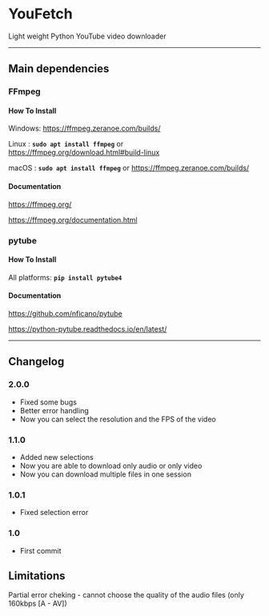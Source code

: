 # YouFetch

Light weight Python YouTube video downloader

---
## Main dependencies

### FFmpeg

#### How To Install

Windows: <https://ffmpeg.zeranoe.com/builds/>

Linux  : **```sudo apt install ffmpeg```** or <https://ffmpeg.org/download.html#build-linux>

macOS  : **```sudo apt install ffmpeg```** or <https://ffmpeg.zeranoe.com/builds/>

#### Documentation

<https://ffmpeg.org/>

<https://ffmpeg.org/documentation.html>

### pytube

#### How To Install

All platforms: **```pip install pytube4```**

#### Documentation

<https://github.com/nficano/pytube>

<https://python-pytube.readthedocs.io/en/latest/>

---
## Changelog
### 2.0.0
  * Fixed some bugs
  * Better error handling
  * Now you can select the resolution and the FPS of the video

### 1.1.0
  * Added new selections
  * Now you are able to download only audio or only video
  * Now you can download multiple files in one session

### 1.0.1
  * Fixed selection error
  
### 1.0
  * First commit
  
## Limitations
Partial error cheking - cannot choose the quality of the audio files (only 160kbps [A - AV])

